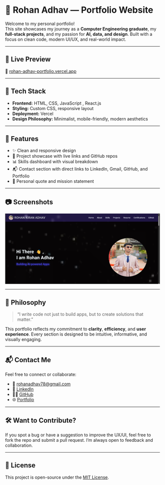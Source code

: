 # 🌟 Rohan Adhav — Portfolio Website

Welcome to my personal portfolio!  
This site showcases my journey as a **Computer Engineering graduate**, my **full-stack projects**, and my passion for **AI, data, and design**. Built with a focus on clean code, modern UI/UX, and real-world impact.

---

## 🚀 Live Preview

🔗 [rohan-adhav-portfolio.vercel.app](https://rohan-adhav-portfolio.vercel.app/)

---

## 🧰 Tech Stack

- **Frontend:** HTML, CSS, JavaScript , React.js
- **Styling:** Custom CSS, responsive layout  
- **Deployment:** Vercel  
- **Design Philosophy:** Minimalist, mobile-friendly, modern aesthetics

---

## 📌 Features

- ✨ Clean and responsive design  
- 📁 Project showcase with live links and GitHub repos  
- 📊 Skills dashboard with visual breakdown  
- 📬 Contact section with direct links to LinkedIn, Gmail, GitHub, and Portfolio  
- 🧠 Personal quote and mission statement

---

## 📷 Screenshots


![Homepage Screenshot](.//homepage.png)



---

## 🧠 Philosophy

> “I write code not just to build apps, but to create solutions that matter.”

This portfolio reflects my commitment to **clarity**, **efficiency**, and **user experience**. Every section is designed to be intuitive, informative, and visually engaging.

---

## 📬 Contact Me

Feel free to connect or collaborate:

- 📧 [rohanadhav78@gmail.com](mailto:rohanadhav78@gmail.com)  
- 💼 [LinkedIn](https://www.linkedin.com/in/rohan-adhav-s15111115)  
- 🧑‍💻 [GitHub](https://github.com/Rohan-Adhav)  
- 🌐 [Portfolio](https://rohan-adhav-portfolio.vercel.app/)

---

## 🛠️ Want to Contribute?

If you spot a bug or have a suggestion to improve the UX/UI, feel free to fork the repo and submit a pull request. I’m always open to feedback and collaboration.

---

## 📄 License

This project is open-source under the [MIT License](LICENSE).




